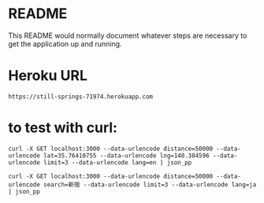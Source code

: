 # README

This README would normally document whatever steps are necessary to get the
application up and running.

# Heroku URL
`https://still-springs-71974.herokuapp.com`

# to test with curl:
`curl -X GET localhost:3000 --data-urlencode distance=50000 --data-urlencode lat=35.76410755 --data-urlencode lng=140.384596 --data-urlencode limit=3 --data-urlencode lang=en | json_pp`

`curl -X GET localhost:3000 --data-urlencode distance=50000 --data-urlencode search=新宿 --data-urlencode limit=3 --data-urlencode lang=ja | json_pp`
